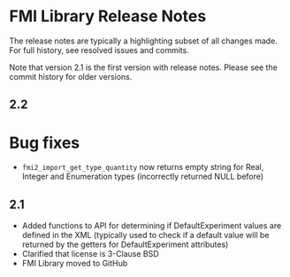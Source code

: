 # FMI Library Release Notes

The release notes are typically a highlighting subset of all changes made. For full history, see resolved issues and commits.

Note that version 2.1 is the first version with release notes. Please see the commit history for older versions.

## 2.2

# Bug fixes

- `fmi2_import_get_type_quantity` now returns empty string for Real, Integer and Enumeration types (incorrectly returned NULL before)

## 2.1

- Added functions to API for determining if DefaultExperiment values are defined in the XML (typically used to check if a default value will be returned by the getters for DefaultExperiment attributes)
- Clarified that license is 3-Clause BSD 
- FMI Library moved to GitHub

